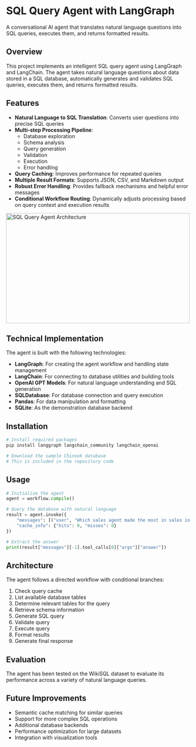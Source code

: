 # SQL Query Agent with LangGraph

A conversational AI agent that translates natural language questions into SQL queries, executes them, and returns formatted results.

## Overview

This project implements an intelligent SQL query agent using LangGraph and LangChain. The agent takes natural language questions about data stored in a SQL database, automatically generates and validates SQL queries, executes them, and returns formatted results.

## Features

- **Natural Language to SQL Translation**: Converts user questions into precise SQL queries
- **Multi-step Processing Pipeline**: 
  - Database exploration
  - Schema analysis
  - Query generation
  - Validation
  - Execution
  - Error handling
- **Query Caching**: Improves performance for repeated queries
- **Multiple Result Formats**: Supports JSON, CSV, and Markdown output
- **Robust Error Handling**: Provides fallback mechanisms and helpful error messages
- **Conditional Workflow Routing**: Dynamically adjusts processing based on query context and execution results

<img src="https://github.com/user-attachments/assets/f864eeb7-cb8a-4b52-91cb-3242122a20cc" width="500" height="300" alt="SQL Query Agent Architecture">

## Technical Implementation

The agent is built with the following technologies:
- **LangGraph**: For creating the agent workflow and handling state management
- **LangChain**: For connecting to database utilities and building tools
- **OpenAI GPT Models**: For natural language understanding and SQL generation
- **SQLDatabase**: For database connection and query execution
- **Pandas**: For data manipulation and formatting
- **SQLite**: As the demonstration database backend

## Installation

```bash
# Install required packages
pip install langgraph langchain_community langchain_openai

# Download the sample Chinook database
# This is included in the repository code
```

## Usage

```python
# Initialize the agent
agent = workflow.compile()

# Query the database with natural language
result = agent.invoke({
    "messages": [("user", "Which sales agent made the most in sales in 2009?")],
    "cache_info": {"hits": 0, "misses": 0}
})

# Extract the answer
print(result["messages"][-1].tool_calls[0]["args"]["answer"])
```

## Architecture

The agent follows a directed workflow with conditional branches:
1. Check query cache
2. List available database tables
3. Determine relevant tables for the query
4. Retrieve schema information
5. Generate SQL query
6. Validate query
7. Execute query
8. Format results
9. Generate final response

## Evaluation

The agent has been tested on the WikiSQL dataset to evaluate its performance across a variety of natural language queries.

## Future Improvements

- Semantic cache matching for similar queries
- Support for more complex SQL operations
- Additional database backends
- Performance optimization for large datasets
- Integration with visualization tools
